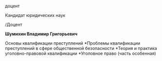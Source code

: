 доцент

Кандидат юридических наук

/Доцент

**Шумихин Владимир Григорьевич**

Основы квалификации преступлений
	*Проблемы квалификации преступлений в сфере общественной безопасности
	*Теория и практика уголовно-правовой квалификации
	*Уголовное право (часть особенная)